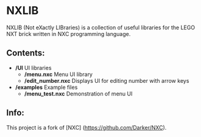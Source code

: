 NXLIB
=====

NXLIB (Not eXactly LIBraries) is a collection of useful libraries for the LEGO NXT brick written in NXC programming language.

Contents:
---------

 - **/UI** UI libraries
   - **/menu.nxc** Menu UI library
   - **/edit_number.nxc** Displays UI for editing number with arrow keys
 - **/examples** Example files
   - **/menu_test.nxc** Demonstration of menu UI
   
Info:
-----

This project is a fork of [NXC] (https://github.com/Darker/NXC).
